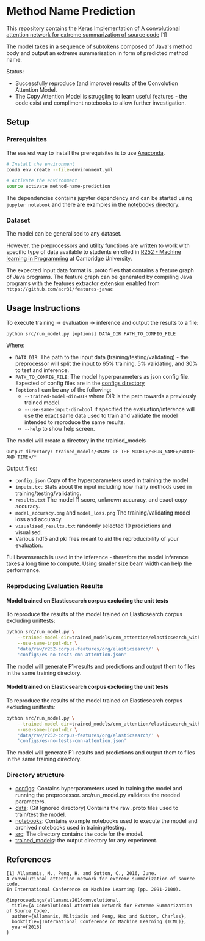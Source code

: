 # Method Name Prediction
This repository contains the Keras Implementation of [A convolutional attention network for extreme summarization of source code](https://arxiv.org/abs/1602.03001) [1]

The model takes in a sequence of subtokens composed of Java's method body and output an extreme summarisation in form of predicted method name.

Status:
* Successfully reproduce (and improve) results of the Convolution Attention Model.
* The Copy Attention Model is struggling to learn useful features - the code exist and compliment notebooks to allow further investigation.

## Setup
### Prerequisites 
The easiest way to install the prerequisites is to use [Anaconda](https://conda.io/en/latest/). 

```bash
# Install the environment
conda env create --file=environment.yml

# Activate the environment
source activate method-name-prediction

```

The dependencies contains jupyter dependency and can be started using `jupyter notebook`
and there are examples in the [notebooks directory](https://github.com/samialabed/method-name-prediction/tree/master/notebooks).


### Dataset

The model can be generalised to any dataset.

However, the preprocessors and utility functions are written to work with specific type of data available to students enrolled in [R252 - Machine learning in Programming](https://www.cl.cam.ac.uk/teaching/1819/R252/) at Cambridge University.

The expected input data format is .proto files that contains a feature graph of Java programs.
The feature graph can be generated by compiling Java programs with the features extractor extension enabled from `https://github.com/acr31/features-javac` 

## Usage Instructions

To execute training -> evaluation -> inference and output the results to a file: 

```python src/run_model.py [options] DATA_DIR PATH_TO_CONFIG_FILE ```

Where: 
* `DATA_DIR`: The path to the input data (training/testing/validating) - the preprocessor will split the input to 65% training, 5% validating, and 30% to test and inference.
* `PATH_TO_CONFIG_FILE`: The model hyperparameters as json config file. Expected of config files are in the [configs directory](https://github.com/samialabed/method-name-prediction/tree/master/configs)
* `[options]` can be any of the following:
  * `--trained-model-dir=DIR` where DIR is the path towards a previously trained model.
  * `--use-same-input-dir=bool` if specified the evaluation/inference will use the exact same data used to train and validate the model intended to reproduce the same results. 
  * `--help` to show help screen.


The model will create a directory in the trainied_models

```Output directory: trained_models/<NAME OF THE MODEL>/<RUN_NAME>/<DATE AND TIME>/*```


Output files:
* `config.json` Copy of the hyperparameters used in training the model.
* `inputs.txt` Stats about the input including how many methods used in training/testing/validating.
* `results.txt` The model f1 score, unknown accuracy, and exact copy accuracy.
* `model_accuracy.png` and `model_loss.png` The training/validating model loss and accuracy.
* `visualised_results.txt` randomly selected 10 predictions and visualised.
* Various hdf5 and pkl files meant to aid the reproducibility of your evaluation.


Full beamsearch is used in the inference - therefore the model inference takes a long time to compute. Using smaller size beam width can help the performance.

### Reproducing Evaluation Results
#### Model trained on Elasticsearch corpus excluding the unit tests
To reproduce the results of the model trained on Elasticsearch corpus excluding unittests:
```bash
python src/run_model.py \
    --trained-model-dir=trained_models/cnn_attention/elasticsearch_with_no_tests/2019-03-09-16-12/ \
    --use-same-input-dir \
    'data/raw/r252-corpus-features/org/elasticsearch/' \
    'configs/es-no-tests-cnn-attention.json'
```
The model will generate F1-results and predictions and output them to files in the same training directory.

#### Model trained on Elasticsearch corpus excluding the unit tests
To reproduce the results of the model trained on Elasticsearch corpus excluding unittests:
```bash
python src/run_model.py \
    --trained-model-dir=trained_models/cnn_attention/elasticsearch_with_tests/2019-03-09-23-45/ \
    --use-same-input-dir \
    'data/raw/r252-corpus-features/org/elasticsearch/' \
    'configs/es-no-tests-cnn-attention.json'
```
The model will generate F1-results and predictions and output them to files in the same training directory.


### Directory structure

* [configs](https://github.com/samialabed/method-name-prediction/tree/master/configs): Contains hyperparameters used in training the model and running the preprocessor. src/run_model.py validates the needed parameters.
* [data](https://github.com/samialabed/method-name-prediction/tree/master/data): (Git Ignored directory) Contains the raw .proto files used to train/test the model.
* [notebooks](https://github.com/samialabed/method-name-prediction/tree/master/notebooks): Contains example notebooks used to execute the model and archived notebooks used in training/testing.
* [src](https://github.com/samialabed/method-name-prediction/tree/master/src): The directory contains the code for the model. 
* [trained_models](https://github.com/samialabed/method-name-prediction/tree/master/trained_models/): the output directory for any experiment.

## References 
````
[1] Allamanis, M., Peng, H. and Sutton, C., 2016, June. 
A convolutional attention network for extreme summarization of source code.  
In International Conference on Machine Learning (pp. 2091-2100).

@inproceedings{allamanis2016convolutional,
  title={A Convolutional Attention Network for Extreme Summarization of Source Code},
  author={Allamanis, Miltiadis and Peng, Hao and Sutton, Charles},
  booktitle={International Conference on Machine Learning (ICML)},
  year={2016}
}
````
